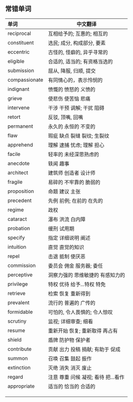 ## 常错单词

|单词|中文翻译|
| :--- | ---- |
| reciprocal | 互相给予的; 互惠的; 相互的 |
| constituent | 选民; 成分, 构成部分, 要素 |
| eccentric | 古怪的, 怪癖的, 异乎寻常的 |
| eligible | 合适的, 适当的; 有资格当选的 |
| submission | 屈从, 降服, 归顺, 提交 |
| compassionate | 有同情心的，表示怜悯的 |
| indignant | 愤慨的 愤怒的 义愤的 |
| grieve | 使悲伤 使苦恼 悲痛 |
| intervene | 干涉 干预 调解;  干扰 阻碍 |
| retort | 反驳, 顶嘴, 回嘴 |
| permanent | 永久的 永恒的 不变的 |
| flaw | 瑕疵 缺点 裂缝 裂纹; 生裂纹 |
| apprehend | 理解 逮捕 忧虑; 理解 担心 |
| facile | 轻率的 未经深思熟虑的 |
| anecdote | 轶闻 趣事 |
| architect | 建筑师 创造者 设计师 |
| fragile | 易碎的 不牢靠的 脆弱的 |
| proposition | 命题 建议 主张 |
| precedent | 先例 前例; 在前的 在先的 |
| regime | 政权 |
| cataract | 瀑布 洪流 白内障 |
| probation | 缓刑 试用期 |
| specify | 指定 详细说明 阐述 |
| intuition | 直觉 直觉的知识 |
| repel | 击退 抵制 使厌恶 |
| commission | 委员会 佣金 服务器; 委任 |
| perceptive | 洞察力强的 思维敏捷的 有感知力的 |
| privilege | 特权 优待 给予...特权 特免 |
| retrieve | 检索 恢复 重新得到 |
| prevalent | 流行的 普遍的 广传的 |
| formidable | 可怕的, 令人畏惧的; 令人惊叹 |
| scrutiny | 监视; 详细审查; 细看 |
| resume | 重新开始 恢复; 重新取得 再占有 |
| shield | 盾牌 防护物 保护者 |
| contribute | 贡献 出力 投稿 捐献; 有助于 促成 |
| summon | 召唤 召集 鼓起 振作 |
| extinction | 灭绝 消失 消灭 废止 |
| regard | 注意 尊重 问候 凝视; 看待 把...看作 |
| appropriate | 适当的 恰当的 合适的 |
|       |       |
|       |       |
|       |       |